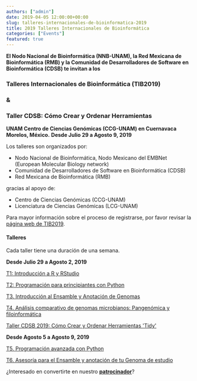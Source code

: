 ```yaml
---
authors: ["admin"]
date: 2019-04-05 12:00:00+00:00
slug: talleres-internacionales-de-bioinformatica-2019
title: 2019 Talleres Internacionales de Bioinformática
categories: ["Events"]
featured: true
---
```


**El Nodo Nacional de Bioinformática (NNB-UNAM), la Red Mexicana de Bioinformática (RMB) y la Comunidad de Desarrolladores de Software en Bioinformática (CDSB) te invitan a los**

### Talleres Internacionales de Bioinformática (TIB2019)
### &
### Taller CDSB: Cómo Crear y Ordenar Herramientas 

**UNAM Centro de Ciencias Genómicas (CCG-UNAM) en Cuernavaca Morelos, México.**
**Desde Julio 29 a Agosto 9, 2019**


Los talleres son organizados por:
 	
* Nodo Nacional de Bioinformática, Nodo Mexicano del EMBNet (European Molecular Biology network) 	
* Comunidad de Desarrolladores de Software en Bioinformática (CDSB)
* Red Mexicana de Bioinformática (RMB)
  
 
gracias al apoyo de:

* Centro de Ciencias Genómicas (CCG-UNAM)
* Licenciatura de Ciencias Genómicas (LCG-UNAM)


Para mayor información sobre el proceso de registrarse, por favor revisar la [página web de TIB2019](http://congresos.nnb.unam.mx/TIB2019/).


#### Talleres

Cada taller tiene una duración de una semana.


**Desde Julio 29 a Agosto 2, 2019**

[T1: Introducción a R y RStudio](http://congresos.nnb.unam.mx/TIB2019/t1-introduccion-a-r-y-r-studio)

[T2: Programación para principiantes con Python](http://congresos.nnb.unam.mx/TIB2019/t2-programacion-para-principiantes-con-python)

[T3. Introducción al Ensamble y Anotación de Genomas](http://congresos.nnb.unam.mx/TIB2019/t3-introduccion-al-ensamble-y-anotacion-de-genomas/)

[T4. Análisis comparativo de genomas microbianos: Pangenómica y filoinformática](http://congresos.nnb.unam.mx/TIB2019/t4-analisis-comparativo-de-genomas-microbianos-pangenomica-y-filoinformatica/)

[Taller CDSB 2019: Cómo Crear y Ordenar Herramientas 'Tidy'](https://comunidadbioinfo.github.io/post/building-tidy-tools-CDSB-runconf-2019/)

**Desde Agosto 5 a Agosto 9, 2019**

[T5. Programación avanzada con Python](http://congresos.nnb.unam.mx/TIB2019/t5-programacion-avanzada-con-python)

[T6. Asesoría para el Ensamble y anotación de tu Genoma de estudio](http://congresos.nnb.unam.mx/TIB2019/t6-asesoria-para-el-ensamble-y-anotacion-de-tu-genoma-de-estudio/)



¿Interesado en convertirte en nuestro [**patrocinador**](../../niveles-de-patrocinio/)?